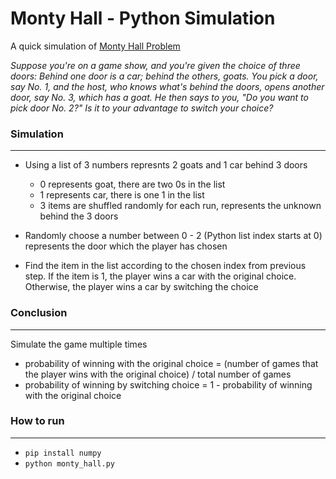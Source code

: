 # Monty Hall - Python Simulation

A quick simulation of [Monty Hall Problem](https://en.wikipedia.org/wiki/Monty_Hall_problem)

*Suppose you're on a game show, and you're given the choice of three doors: Behind one door is a car; behind the others, goats. You pick a door, say No. 1, and the host, who knows what's behind the doors, opens another door, say No. 3, which has a goat. He then says to you, "Do you want to pick door No. 2?" Is it to your advantage to switch your choice?*


### Simulation
---
- Using a list of 3 numbers represnts 2 goats and 1 car behind 3 doors
  - 0 represents goat, there are two 0s in the list
  - 1 represents car, there is one 1 in the list
  - 3 items are shuffled randomly for each run, represents the unknown behind the 3 doors

- Randomly choose a number between 0 - 2 (Python list index starts at 0) represents the door which the player has chosen

- Find the item in the list according to the chosen index from previous step. If the item is 1, the player wins a car with the original choice. Otherwise, the player wins a car by switching the choice


### Conclusion
---
Simulate the game multiple times
- probability of winning with the original choice = (number of games that the player wins with the original choice) / total number of games
- probability of winning by switching choice = 1 - probability of winning with the original choice


### How to run
---
- `pip install numpy`
- `python monty_hall.py`